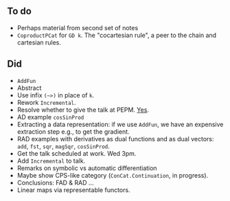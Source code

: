 ## To do

*   Perhaps material from second set of notes
*   `CoproductPCat` for `GD k`.
    The "cocartesian rule", a peer to the chain and cartesian rules.

## Did

*   `AddFun`
*   Abstract
*   Use infix `(~>)` in place of `k`.
*   Rework `Incremental`.
*   Resolve whether to give the talk at PEPM.
    [Yes](https://popl18.sigplan.org/track/PEPM-2018#Invited-Talks).
*   AD example `cosSinProd`
*   Extracting a data representation: if we use `AddFun`, we have an expensive extraction step e.g., to get the gradient.
*   RAD examples with derivatives as dual functions and as dual vectors: `add`, `fst`, `sqr`, `magSqr`, `cosSinProd`.
*   Get the talk scheduled at work. Wed 3pm.
*   Add `Incremental` to talk.
*   Remarks on symbolic vs automatic differentiation
*   Maybe show CPS-like category (`ConCat.Continuation`, in progress).
*   Conclusions: FAD & RAD ...
*   Linear maps via representable functors.
